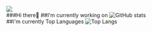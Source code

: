 <!--
**eononenoe/eononenoe** is a ✨ _special_ ✨ repository because its `README.md` (this file) appears on your GitHub profile.
-->
<img src="https://capsule-render.vercel.app/api?type=waving&color=auto&height=300&section=header&text=eononenoe%20&fontSize=90" /><br/>
###Hi there👋
##I'm currently working on
![GitHub stats](https://github-readme-stats.vercel.app/api?username=eononenoe&show_icons=true&theme=dracula)<br/>
##i'm currently Top Languages
![Top Langs](https://github-readme-stats.vercel.app/api/top-langs/?username=eononenoe&layout=compact&theme=dracula)<br/>
